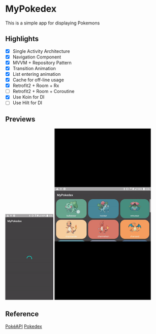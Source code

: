 # MyPokedex

This is a simple app for displaying Pokemons

## Highlights
- [x] Single Activity Architecture
- [x] Navigation Component
- [x] MVVM + Repository Pattern
- [x] Transition Animation 
- [x] List entering animation
- [x] Cache for off-line usage
- [x] Retrofit2 + Room + Rx 
- [ ] Retrofit2 + Room + Coroutine
- [x] Use Koin for DI
- [ ] Use Hilt for DI

## Previews

<img src="https://github.com/tonynowater87/MyPokedex/blob/master/previews/vertical_preview.gif" width="30%">

<img src="https://github.com/tonynowater87/MyPokedex/blob/master/previews/horizontal_preview.gif" width="60%">


## Reference
[PokéAPI](https://pokeapi.co/)
[Pokedex](https://github.com/skydoves/Pokedex)